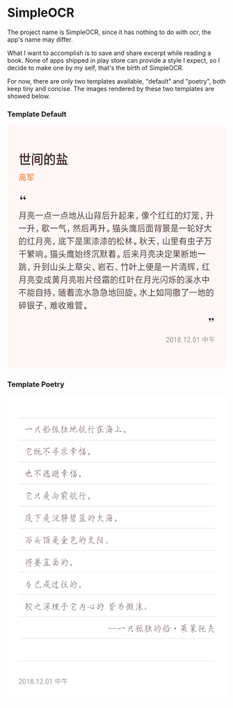 # SimpleOCR

The project name is SimpleOCR, since it has nothing to do with ocr, the
app's name may differ.

What I want to accomplish is to save and share excerpt while reading a
book. None of apps shipped in play store can provide a style I expect, so
I decide to make one by my self, that's the birth of SimpleOCR.

For now, there are only two templates available, "default" and "poetry",
both keep tiny and concise. The images rendered by these two templates are
showed below.

### Template Default
<img src="assets/default.png" width="550" height="559">

### Template Poetry
<img src="assets/poetry.png" width="550" height="704">